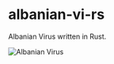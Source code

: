 # albanian-vi-rs
Albanian Virus written in Rust.

![Albanian Virus](https://i.imgur.com/DSIGZBDl.png)
